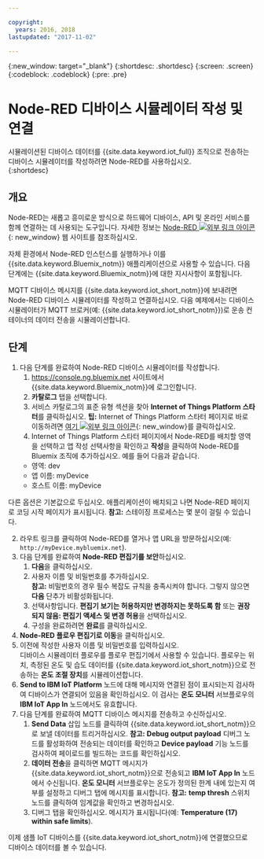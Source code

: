 ```yaml
---

copyright:
  years: 2016, 2018
lastupdated: "2017-11-02"

---
```


{:new_window: target="\_blank"}
{:shortdesc: .shortdesc}
{:screen: .screen}
{:codeblock: .codeblock}
{:pre: .pre}

# Node-RED 디바이스 시뮬레이터 작성 및 연결
시뮬레이션된 디바이스 데이터를 {{site.data.keyword.iot_full}} 조직으로 전송하는 디바이스 시뮬레이터를 작성하려면 Node-RED를 사용하십시오.  
{:shortdesc}

## 개요
Node-RED는 새롭고 흥미로운 방식으로 하드웨어 디바이스, API 및 온라인 서비스를 함께 연결하는 데 사용되는 도구입니다. 자세한 정보는 [Node-RED ![외부 링크 아이콘](../../icons/launch-glyph.svg "외부 링크 아이콘")](http://nodered.org/){: new_window} 웹 사이트를 참조하십시오.  

자체 환경에서 Node-RED 인스턴스를 실행하거나 이를 {{site.data.keyword.Bluemix_notm}} 애플리케이션으로 사용할 수 있습니다. 다음 단계에는 {{site.data.keyword.Bluemix_notm}}에 대한 지시사항이 포함됩니다.

MQTT 디바이스 메시지를 {{site.data.keyword.iot_short_notm}}에 보내려면 Node-RED 디바이스 시뮬레이터를 작성하고 연결하십시오. 다음 예제에서는 디바이스 시뮬레이터가 MQTT 브로커(예: {{site.data.keyword.iot_short_notm}})로 운송 컨테이너의 데이터 전송을 시뮬레이션합니다.

## 단계

1. 다음 단계를 완료하여 Node-RED 디바이스 시뮬레이터를 작성합니다.   
    1. https://console.ng.bluemix.net 사이트에서 {{site.data.keyword.Bluemix_notm}}에 로그인합니다.
    2. **카탈로그** 탭을 선택합니다.
    3. 서비스 카탈로그의 표준 유형 섹션을 찾아 **Internet of Things Platform 스타터**를 클릭하십시오. **팁:** Internet of Things Platform 스타터 페이지로 바로 이동하려면 [여기 ![외부 링크 아이콘](../../icons/launch-glyph.svg "외부 링크 아이콘")](https://console.ng.bluemix.net/catalog/starters/internet-of-things-platform-starter){: new_window}를 클릭하십시오.
    4. Internet of Things Platform 스타터 페이지에서 Node-RED를 배치할 영역을 선택하고 앱 작성 선택사항을 확인하고 **작성**을 클릭하여 Node-RED를 Bluemix 조직에 추가하십시오. 예를 들어 다음과 같습니다.
    <ul>
     <li> 영역: dev
     <li> 앱 이름: myDevice
     <li> 호스트 이름: myDevice  
    </ul>  
다른 옵션은 기본값으로 두십시오. 애플리케이션이 배치되고 나면 Node-RED 페이지로 코딩 시작 페이지가 표시됩니다.
**참고:** 스테이징 프로세스는 몇 분이 걸릴 수 있습니다.  

2. 라우트 링크를 클릭하여 Node-RED를 열거나 앱 URL을 방문하십시오(예: `http://myDevice.mybluemix.net`).  
3. 다음 단계를 완료하여 **Node-RED 편집기를 보안**하십시오.
    1. **다음**을 클릭하십시오.
    2. 사용자 이름 및 비밀번호를 추가하십시오.  
    **참고:** 비밀번호의 경우 필수 복잡도 규칙을 충족시켜야 합니다. 그렇지 않으면 **다음** 단추가 비활성화됩니다.  
    3. 선택사항입니다. **편집기 보기는 허용하지만 변경하지는 못하도록 함** 또는 **권장되지 않음: 편집기 액세스 및 변경 허용**을 선택하십시오.
    4. 구성을 완료하려면 **완료**를 클릭하십시오.
4. **Node-RED 플로우 편집기로 이동**을 클릭하십시오.
5. 이전에 작성한 사용자 이름 및 비밀번호를 입력하십시오.  
디바이스 시뮬레이터 플로우를 플로우 편집기에서 사용할 수 있습니다. 플로우는 위치, 측정된 온도 및 습도 데이터를 {{site.data.keyword.iot_short_notm}}으로 전송하는 **온도 조절 장치**를 시뮬레이션합니다.  
6. **Send to IBM IoT Platform** 노드에 대해 메시지와 연결된 점이 표시되는지 검사하여 디바이스가 연결되어 있음을 확인하십시오. 이 검사는 **온도 모니터** 서브플로우의 **IBM IoT App In** 노드에서도 유효합니다.  
7. 다음 단계를 완료하여 MQTT 디바이스 메시지를 전송하고 수신하십시오.  
    1. **Send Data** 삽입 노드를 클릭하여 {{site.data.keyword.iot_short_notm}}으로 보낼 데이터를 트리거하십시오.
       **참고:** **Debug output payload** 디버그 노드를 활성화하여 전송되는 데이터를 확인하고 **Device payload** 기능 노드를 검사하여 페이로드를 빌드하는 코드를 확인하십시오. 
    2. **데이터 전송**을 클릭하면 MQTT 메시지가 {{site.data.keyword.iot_short_notm}}으로 전송되고 **IBM IoT App In** 노드에서 수신됩니다. **온도 모니터** 서브플로우는 온도가 정의된 한계 내에 있는지 여부를 설정하고 디버그 탭에 메시지를 표시합니다. 
       **참고:** **temp thresh** 스위치 노드를 클릭하여 임계값을 확인하고 변경하십시오.
    3. 디버그 탭을 확인하십시오. 메시지가 표시됩니다(예: **Temperature (17) within safe limits**).
    
이제 샘플 IoT 디바이스를 {{site.data.keyword.iot_short_notm}}에 연결했으므로 디바이스 데이터를 볼 수 있습니다.
